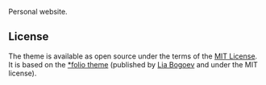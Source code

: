 Personal website.

## License

The theme is available as open source under the terms of the [MIT License](https://opensource.org/licenses/MIT). It is based on the [\*folio theme](https://github.com/bogoli/-folio) (published by [Lia Bogoev](http://liabogoev.com) and under the MIT license).
